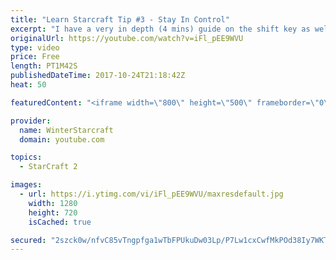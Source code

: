 ```yaml
---
title: "Learn Starcraft Tip #3 - Stay In Control"
excerpt: "I have a very in depth (4 mins) guide on the shift key as well here https://www.youtube.com/watch?v=7x9pHr544oY"
originalUrl: https://youtube.com/watch?v=iFl_pEE9WVU
type: video
price: Free
length: PT1M42S
publishedDateTime: 2017-10-24T21:18:42Z
heat: 50

featuredContent: "<iframe width=\"800\" height=\"500\" frameborder=\"0\" src=\"https://www.youtube.com/embed/iFl_pEE9WVU\" allow=\"accelerometer; autoplay; encrypted-media; gyroscope; picture-in-picture\" allowfullscreen></iframe>"

provider:
  name: WinterStarcraft
  domain: youtube.com

topics:
  - StarCraft 2

images:
  - url: https://i.ytimg.com/vi/iFl_pEE9WVU/maxresdefault.jpg
    width: 1280
    height: 720
    isCached: true

secured: "2szck0w/nfvC85vTngpfga1wTbFPUkuDw03Lp/P7Lw1cxCwfMkPOd38Iy7WKTbIVOMEKVm5ZKIejvOQGs1KUMd1Myv1hGnThrpEWJW2mHy65tYmhdlJ1rOBdBJo6pZGdINCDH6/sBUqyIg3BceJuXpeDknfgtOrhOlgXZUma5P/RDzIBF4tPuT9FEiiLLP5CYUUMHNzmjLQs9KPcWl25SDiNjtSQBR+g1BfKDwghc/wQx+wLfa8aZBSAgccAAN+rPF9K6g3tI36FDvfZIIjJHYIVOHdWYKfccC2F1ctcfj6KeHgcsOJSibZ1I/BwYl1kEkzwl7/3lwHxUikCkJ/PlDc0+jl8nc4kKV0Jb54D/GcNSo2elSfn3vPGIDUh7k3sMsA7n+ZjDDcRsuD46zkhWPTqh3i/cirNUTzjV+7s0pw=;Y3+YIMYYnUG/96vY1WKmiQ=="
---
```


